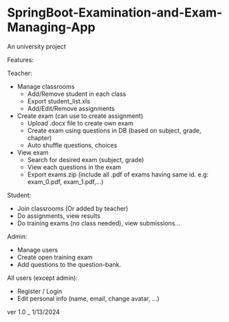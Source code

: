 # SpringBoot-Examination-and-Exam-Managing-App
An university project

Features:

Teacher:
- Manage classrooms
  + Add/Remove student in each class
  + Export student_list.xls
  + Add/Edit/Remove assignments
- Create exam (can use to create assignment)
  + Upload .docx file to create own exam
  + Create exam using questions in DB (based on subject, grade, chapter)
  + Auto shuffle questions, choices
- View exam
  + Search for desired exam (subject, grade)
  + View each questions in the exam
  + Export exams.zip (include all .pdf of exams having same id. e.g: exam_0.pdf, exam_1.pdf,...)

Student:
- Join classrooms (Or added by teacher)
- Do assignments, view results
- Do training exams (no class needed), view submissions...

Admin:
- Manage users
- Create open training exam
- Add questions to the question-bank.

All users (except admin):
- Register / Login
- Edit personal info (name, email, change avatar, ...)

ver 1.0 _ 1/13/2024